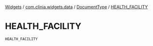 [Widgets](../../index.md) / [com.clinia.widgets.data](../index.md) / [DocumentType](index.md) / [HEALTH_FACILITY](./-h-e-a-l-t-h_-f-a-c-i-l-i-t-y.md)

# HEALTH_FACILITY

`HEALTH_FACILITY`